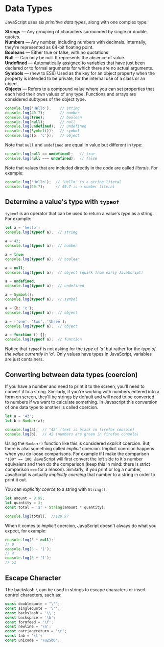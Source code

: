 # Data Types


JavaScript uses six *primitive data types*, along with one complex type:

**Strings** — Any grouping of characters surrounded by single or double quotes.  
**Numbers** — Any number, including numbers with decimals. Internally, they're represented as 64-bit floating point.  
**Booleans** — Either true or false, with no quotations.  
**Null** — Can only be null. It represents the absence of value.  
**Undefined** — Automatically assigned to variables that have just been declared or to formal arguments for which there are no actual arguments.  
**Symbols** — (new to ES6) Used as the key for an object property when the property is intended to be private, for the internal use of a class or an object.  
**Objects** — Refers to a compound value where you can set properties that each hold their own values of any type. Functions and arrays are considered subtypes of the object type.

```javascript
console.log('Hello');    // string
console.log(40.7);       // number
console.log(true);       // boolean
console.log(null);       // null
console.log(undefined);  // undefined
console.log(Symbol());   // symbol
console.log({b: 'c'});   // object
```

Note that `null` and `undefined` are equal in value but different in type:

```javascript
console.log(null == undefined);   // true
console.log(null === undefined);  // false
```

Note that values that are included directly in the code are called *literals*. For example:

```javascript
console.log('Hello');  // 'Hello' is a string literal
console.log(40.7);     // 40.7 is a number literal
```


## Determine a value's type with `typeof`

`typeof` is an operator that can be used to return a value's *type* as a string. For example:

```javascript
let a = 'hello';
console.log(typeof a);  // string

a = 43;
console.log(typeof a);  // number

a = true;
console.log(typeof a);  // boolean

a = null;
console.log(typeof a);  // object (quirk from early JavaScript)

a = undefined;
console.log(typeof a);  // undefined

a = Symbol();
console.log(typeof a);  // symbol

a = {b: 'c'};
console.log(typeof a);  // object

a = ['one', 'two', 'three'];
console.log(typeof a);  // object

a = function () {};
console.log(typeof a);  // function
```

Notice that `typeof` is not asking for the *type of 'a'* but rather for the *type of the value currently in 'a'*. Only values have types in JavaScript, variables are just containers.


## Converting between data types (coercion)

If you have a number and need to print it to the screen, you'll need to convert it to a string. Similarly, if you're working with numbers entered into a form on screen, they'll be strings by default and will need to be converted to numbers if we want to calculate something. In Javascript this conversion of one data type to another is called coercion.

```javascript
let a = '42';
let b = Number(a);

console.log(a);  // "42" (text is black in firefox console)
console.log(b);  // 42 (numbers are green in firefox console)
```

Using the `Number()` function like this is considered *explicit* coercion. But, there is also something called *implicit* coercion. Implicit coercion happens when you do loose comparisons. For example if I make the comparison `"100" == 100`, JavaScript will first convert the left side to it's number equivalent and then do the comparison (keep this in mind: there is strict comparison `===` for a reason). Similarly, if you print or log a number, JavaScript is actually *implicitly coercing* that number to a string in order to print it out.

You can *explicitly coerce* to a string with `String()`:

```javascript
let amount = 9.99;
let quantity = 3;
const total = '$' + String(amount * quantity);

console.log(total);  //$29.97
```

When it comes to *implicit* coercion, JavaScript doesn't always do what you expect, for example:

```javascript
console.log(5 * null);
// 0
console.log(5 - '1');
// 4
console.log(5 + '1');
// 51
```

## Escape Character

The backslash `\` can be used in strings to escape characters or insert control characters, such as:

```javascript
const doublequote = "\"";
const singlequote = '\'';
const backslash = '\\';
const backspace = '\b';
const formfeed = '\f';
const newline = '\n';
const carriagereturn = '\r';
const tab = '\t';
const unicode = '\u25b6';
```
